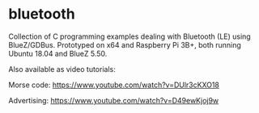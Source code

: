 # bluetooth

Collection of C programming examples dealing with Bluetooth (LE) using BlueZ/GDBus.
Prototyped on x64 and Raspberry Pi 3B+, both running Ubuntu 18.04 and BlueZ 5.50.

Also available as video tutorials:

Morse code: https://www.youtube.com/watch?v=DUlr3cKXO18

Advertising: https://www.youtube.com/watch?v=D49ewKjoj9w



